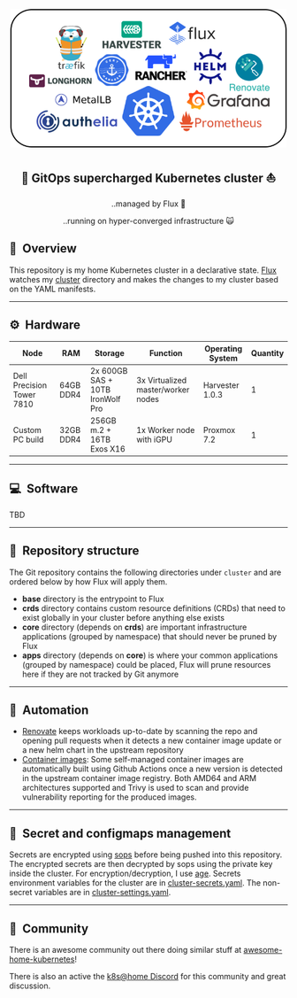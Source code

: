 <div align="center">
  <img width="500" height="250" src="https://github.com/Arsenikki/kuberseni-gitops/blob/develop/docs/tech-stack.drawio.png?raw=true">

## :rocket: GitOps supercharged Kubernetes cluster :sailboat: 
..managed by Flux :robot:

..running on hyper-converged infrastructure :scream_cat:
</div>

## :book:&nbsp; Overview

This repository is my home Kubernetes cluster in a declarative state.
[Flux](https://github.com/fluxcd/flux2) watches my [cluster](./cluster/) directory and makes the changes to my cluster based on the YAML manifests.

---

## :gear:&nbsp; Hardware

| Node                     | RAM       | Storage                          | Function                           | Operating System | Quantity
| ------------------------ | --------- | -------------------------------- | ---------------------------------- | ---------------- | --------
| Dell Precision Tower 7810| 64GB DDR4 | 2x 600GB SAS + 10TB IronWolf Pro | 3x Virtualized master/worker nodes | Harvester 1.0.3  | 1
| Custom PC build          | 32GB DDR4 | 256GB m.2 + 16TB Exos X16        | 1x Worker node with iGPU           | Proxmox 7.2      | 1

---

## :computer:&nbsp; Software

TBD

---

## :open_file_folder:&nbsp; Repository structure

The Git repository contains the following directories under `cluster` and are ordered below by how Flux will apply them.

- **base** directory is the entrypoint to Flux
- **crds** directory contains custom resource definitions (CRDs) that need to exist globally in your cluster before anything else exists
- **core** directory (depends on **crds**) are important infrastructure applications (grouped by namespace) that should never be pruned by Flux
- **apps** directory (depends on **core**) is where your common applications (grouped by namespace) could be placed, Flux will prune resources here if they are not tracked by Git anymore

---

## :robot:&nbsp; Automation

* [Renovate](https://github.com/renovatebot/renovate) keeps workloads up-to-date by scanning the repo and opening pull requests when it detects a new container image update or a new helm chart in the upstream repository
* [Container images](https://github.com/Arsenikki/container-images): Some self-managed container images are automatically built using Github Actions once a new version is detected in the upstream container image registry. Both AMD64 and ARM architectures supported and Trivy is used to scan and provide vulnerability reporting for the produced images.

---

## :lock_with_ink_pen:&nbsp; Secret and configmaps management

Secrets are encrypted using [sops](https://github.com/mozilla/sops) before being pushed into this repository.
The encrypted secrets are then decrypted by sops using the private key inside the cluster.
For encryption/decryption, I use [age](https://github.com/FiloSottile/age).
Secrets environment variables for the cluster are in [cluster-secrets.yaml](cluster/base/cluster-secrets.yaml).
The non-secret variables are in [cluster-settings.yaml](cluster/base/cluster-settings.yaml).

---

## :handshake:&nbsp; Community

There is an awesome community out there doing similar stuff at [awesome-home-kubernetes](https://github.com/k8s-at-home/awesome-home-kubernetes)!

There is also an active the [k8s@home Discord](https://discord.gg/7PbmHRK) for this community and great discussion.